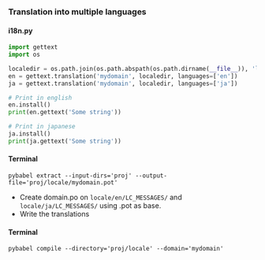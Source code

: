### Translation into multiple languages
#### i18n.py
```python
import gettext
import os

localedir = os.path.join(os.path.abspath(os.path.dirname(__file__)), 'locale')
en = gettext.translation('mydomain', localedir, languages=['en'])
ja = gettext.translation('mydomain', localedir, languages=['ja'])

# Print in english
en.install()
print(en.gettext('Some string'))

# Print in japanese
ja.install()
print(ja.gettext('Some string'))
```

#### Terminal
```shell
pybabel extract --input-dirs='proj' --output-file='proj/locale/mydomain.pot'
```

- Create domain.po on `locale/en/LC_MESSAGES/` and `locale/ja/LC_MESSAGES/` using .pot as base.
- Write the translations

#### Terminal
```shell
pybabel compile --directory='proj/locale' --domain='mydomain'
```
